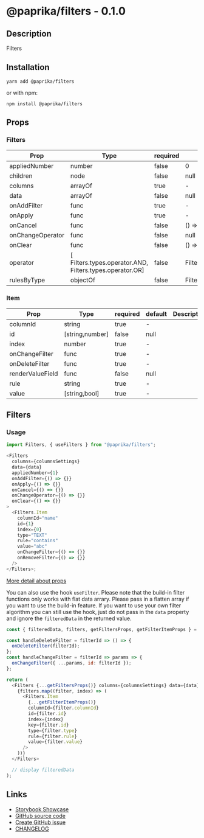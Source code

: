 <!-- start: Autogenerated - do not modify -->

# @paprika/filters - 0.1.0

## Description

Filters

## Installation

```
yarn add @paprika/filters
```

or with npm:

```
npm install @paprika/filters
```

## Props

### Filters

| Prop             | Type                                                     | required | default                    | Description |
| ---------------- | -------------------------------------------------------- | -------- | -------------------------- | ----------- |
| appliedNumber    | number                                                   | false    | 0                          |             |
| children         | node                                                     | false    | null                       |             |
| columns          | arrayOf                                                  | true     | -                          |             |
| data             | arrayOf                                                  | false    | null                       |             |
| onAddFilter      | func                                                     | true     | -                          |             |
| onApply          | func                                                     | true     | -                          |             |
| onCancel         | func                                                     | false    | () => {}                   |             |
| onChangeOperator | func                                                     | false    | null                       |             |
| onClear          | func                                                     | false    | () => {}                   |             |
| operator         | [ Filters.types.operator.AND, Filters.types.operator.OR] | false    | Filters.types.operator.AND |             |
| rulesByType      | objectOf                                                 | false    | Filters.types.rulesByType  |             |

### Item

| Prop             | Type            | required | default | Description |
| ---------------- | --------------- | -------- | ------- | ----------- |
| columnId         | string          | true     | -       |             |
| id               | [string,number] | false    | null    |             |
| index            | number          | true     | -       |             |
| onChangeFilter   | func            | true     | -       |             |
| onDeleteFilter   | func            | true     | -       |             |
| renderValueField | func            | false    | null    |             |
| rule             | string          | true     | -       |             |
| value            | [string,bool]   | true     | -       |             |

<!-- end: Autogenerated - do not modify -->
<!-- content -->

## Filters

### Usage

```js
import Filters, { useFilters } from "@paprika/filters";

<Filters
  columns={columnsSettings}
  data={data}
  appliedNumber={1}
  onAddFilter={() => {}}
  onApply={() => {}}
  onCancel={() => {}}
  onChangeOperator={() => {}}
  onClear={() => {}}
>
  <Filters.Item
    columnId="name"
    id={1}
    index={0}
    type="TEXT"
    rule="contains"
    value="abc"
    onChangeFilter={() => {}}
    onRemoveFilter={() => {}}
  />
</Filters>;
```

[More detail about props](https://github.com/acl-services/paprika/blob/aa770ab261d6364c2f14717c8edeb7d1e560a3d5/packages/Filters/src/components/Filters/Filters.js)

You can also use the hook `useFilter`. Please note that the build-in filter functions only works with flat data arrary. Please pass in a flatten array if you want to use the build-in feature. If you want to use your own filter algorithm you can still use the hook, just do not pass in the `data` property and ignore the `filteredData` in the returned value.

```js
const { filteredData, filters, getFiltersProps, getFilterItemProps } = useFilter({ columns, rulesByType, data });

const handleDeleteFilter = filterId => () => {
  onDeleteFilter(filterId);
};
const handleChangeFilter = filterId => params => {
  onChangeFilter({ ...params, id: filterId });
};

return (
  <Filters {...getFiltersProps()} columns={columnsSettings} data={data}>
    {filters.map((filter, index) => (
      <Filters.Item
        {...getFilterItemProps()}
        columnId={filter.columnId}
        id={filter.id}
        index={index}
        key={filter.id}
        type={filter.type}
        rule={filter.rule}
        value={filter.value}
      />
    ))}
  </Filters>

  // display filteredData
);
```

<!-- eoContent -->

## Links

- [Storybook Showcase](https://paprika.highbond.com/?path=/story/table-filters--showcase)
- [GitHub source code](https://github.com/acl-services/paprika/tree/master/packages/Filters/src)
- [Create GitHub issue](https://github.com/acl-services/paprika/issues/new?label=[]&title=@paprika/filters%20[help]:%20your%20short%20description&body=%0A%23%20Help%20wanted%0A%0A%23%23%20Please%20write%20your%20question.%0A*A%20clear%20and%20concise%20description%20of%20what%20the%20question%20is*%0A%0A%23%23%20Additional%20context%0A*Add%20any%20other%20context%20or%20screenshots%20about%20your%20question%20here.*%0A)
- [CHANGELOG](https://github.com/acl-services/paprika/tree/master/packages/Filters/CHANGELOG.md)
